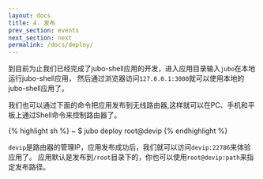 ```yaml
---
layout: docs
title: 4. 发布 
prev_section: events 
next_section: next 
permalink: /docs/deploy/
---
```


到目前为止我们已经完成了jubo-shell应用的开发，进入应用目录输入`jubo`在本地运行jubo-shell应用，
然后通过浏览器访问`127.0.0.1:3000`就可以使用本地的jubo-shell应用了。

我们也可以通过下面的命令把应用发布到无线路由器,这样就可以在PC、手机和平板上通过Shell命令来控制路由器了。

{% highlight sh %}
~ $ jubo deploy root@devip
{% endhighlight %}

`devip`是路由器的管理IP，应用发布成功后，我们就可以访问`devip:22786`来体验应用了。
应用默认是发布到`/root`目录下的，你也可以使用`root@devip:path`来指定发布路径。


